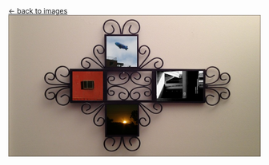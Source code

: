 <script>document.title="𝗯𝘂𝗹𝗹𝘁𝗼𝘄𝗻.𝟮𝟬𝟮𝟮 | playtime2"</script>
<div class="goback">
<a href="/images/">&larr; back to images</a>
</div>
<div style="text-align:center;">
<a title="back to images" href="/images/"><img style="max-width:100%;" src="/images/playtime2.jpg" alt=""></a>
</div>